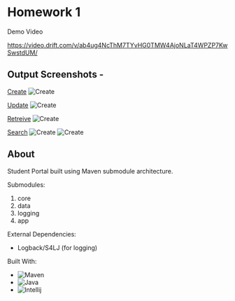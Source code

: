 # Homework 1

Demo Video

https://video.drift.com/v/ab4ug4NcThM7TYvHG0TMW4AjoNLaT4WPZP7KwSwstdUM/

## Output Screenshots -

<u>Create</u>
![Create](assets/create.png)

<u>Update</u>
![Create](assets/update.png)

<u>Retreive</u>
![Create](assets/retreive.png)

<u>Search</u>
![Create](assets/search.png)
![Create](assets/search_fail.png)

## About

Student Portal built using Maven submodule architecture.

Submodules:

1. core
2. data
3. logging
4. app

External Dependencies:

- Logback/S4LJ (for logging)

Built With:

- ![Maven][Maven]
- ![Java][Java]
- ![Intellij][Intellij]

[Maven]: https://img.shields.io/badge/maven-C71A36?style=for-the-badge&logo=apachemaven&logoColor=white
[Java]: https://img.shields.io/badge/Java-ED8B00?style=for-the-badge&logo=openjdk&logoColor=white
[Intellij]: https://img.shields.io/badge/Intellij_IDEA-000000?style=for-the-badge&logo=intellijidea&logoColor=white

